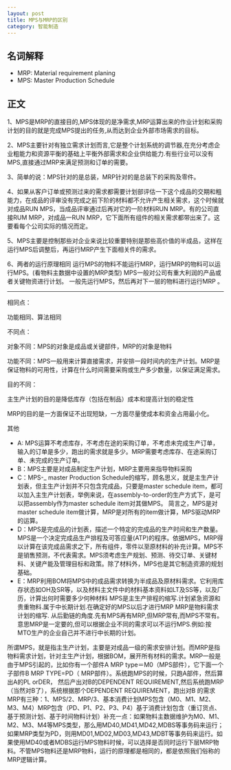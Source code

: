 ```yaml
---
layout: post
title: MPS与MRP的区别
category: 智能制造
---
```

## 名词解释
* MRP: Material requirement planing
* MPS: Master Production Schedule

## 正文 


1、MPS是MRP的直接目的,MPS体现的是净需求,MRP运算出来的作业计划和采购计划的目的就是完成MPS提出的任务,从而达到企业外部市场需求的目标。

2、MPS主要针对有独立需求计划而言,它是整个计划系统的调节器,在充分考虑企业粗能力和资源平衡的基础上平衡外部需求和企业供给能力.有些行业可以没有MPS,直接通过MRP来满足预测和订单的需要。

3、简单的说：MPS针对的是总装，MRP针对的是总装下的采购及零件。

4、如果从客户订单或预测过来的需求都需要计划部评估一下这个成品的交期和粗能力，在成品的评审没有完成之前下阶的材料都不允许产生相关需求，这个时候就对成品RUN MPS，当成品评审通过后再对它的一阶材料RUN MRP。有的公司直接RUM MRP，对成品一RUN MRP，它下面所有组件的相关需求都带出来了。这要看每个公司实际的情况而定。

5、MPS主要是控制那些对企业来说比较重要特别是那些高价值的半成品，这样在运行MPS后调整后，再运行MRP产生下面相关件的需求。

6、两者的运行原理相同
运行MPS的物料不能运行MRP，运行MRP的物料可以运行MPS。(看物料主数据中设置的MRP类型)
MPS一般对公司有重大利润的产品或者关键物资进行计划。
一般先运行MPS，然后再对下一层的物料进行运行MRP 。

--------------------------------------------------------------------------------------------------

相同点：

功能相同、算法相同

不同点：

对象不同：MPS的对象是成品或关键部件，MRP的对象是物料

功能不同：MPS一般用来计算直接需求，并安排一段时间内的生产计划。MRP是保证物料的可用性，计算在什么时间需要采购或生产多少数量，以保证满足需求。

目的不同：

主生产计划的目的是降低库存（包括在制品）成本和提高计划的稳定性

MRP的目的是一方面保证不出现短缺，一方面尽量使成本和资金占用最小化。

其他

* A: MPS运算不考虑库存，不考虑在途的采购订单，不考虑未完成生产订单，输入的订单是多少，跑出的需求就是多少。MRP需要考虑库存、在途采购订单、未完成的生产订单。
* B：MPS主要是对成品制定生产计划，MRP主要用来指导物料采购
* C：MPS-_ master Production Schedule的缩写，顾名思义，就是主生产计划表，但主生产计划并不只包含完成品，只要是master schedule item，都可以加入主生产计划表，举例来说，在assembly-to-order的生产方式下，是可以把assembly作为master schedule item对其做MPS。
简言之，MPS是对master schedule item做计算，MRP是对所有的item做计算，MPS驱动MRP的运算。
* D：MPS是完成品的计划表，描述一个特定的完成品的生产时间和生产数量。MPS是一个决定完成品生产排程及可答应量(ATP)的程序。依据MPS，MRP得以计算在该完成品需求之下，所有组件，零件以至原材料的补充计算。MPS不是销售预测，不代表需求。MPS须考虑生产规划、预测、待交订单、关键材料、关键产能及管理目标和政策。除了材料外，MPS也是其它制造资源的规划基础。
* E：MRP利用BOM将MPS中的成品需求转换为半成品及原材料需求。它利用库存状态如OH及SR等，以及材料主文件中的材料基本资料如LT及SS等，以及厂历，计算出何时需要多少何种材料
MPS是主生产排程的缩写.计划紧急资源和贵重物料.属于中长期计划.在确定好的MPS以后才进行MRP
MRP是物料需求计划的缩写.
从后勤链的角度.先有MPS再有MRP,但MRP常有,而MPS不常有。意思MRP是一定要的,但可以根据企业不同的需求可以不运行MPS.例如:按MTO生产的企业自己并不进行中长期的计划。



所谓MPS，就是指主生产计划，主要是对成品一级的需求安排计划。而MRP是指物料需求计划，针对主生产计划，根据BOM，展开所有材料的需求。MRP一般是由于MPS引起的，比如你有一个部件A MRP type＝M0（MPS部件），它下面一个子部件B MRP TYPE=PD（ MRP部件）。系统跑MPS的时候，只跑A部件，然后算出A的PL orDER， 然后产出对B的DEPENDENT REQUIREMENT,然后系统跑MRP（当然对B了），系统根据那个DEPENDENT REQUIREMENT，跑出对B 的需求MRP有三种：1、MPS/2、MRP/3、基本消费计划MPS包含（M0、M1、M2、M3、M4）MRP包含（PD、P1、P2、P3、P4）基于消费计划包含（重订货点、基于预测计划、基于时间物料计划）补充一点：如果物料主数据维护为M0、M1、M2、M3、M4等MPS类型，那么用MD40,MD41,MD42,MDBS等事务码来运行；如果MRP类型为PD，则用MD01,MD02,MD03,MD43,MDBT等事务码来运行。如果使用MD40或者MDBS运行MPS物料时候，可以选择是否同时运行下层MRP物料。不管MPS物料还是MRP物料，运行的原理都是相同的，都是依照我们俗称的MRP逻辑计算。


